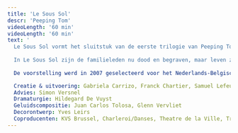 ```yaml
---
title: 'Le Sous Sol'
descr: 'Peeping Tom'
videoLength: '60 min'
videoLength: '60 min'
text: '
  Le Sous Sol vormt het sluitstuk van de eerste trilogie van Peeping Tom, die in 2002 startte met Le Jardin, gevolgd door Le Salon in 2004. Le Sous Sol was opnieuw een collectieve creatie van de performers en ging op 28 maart 2007 in première in de Koninklijke Vlaamse Schouwburg (KVS) in Brussel (BE). Tussen 2007 en 2009 toerde het stuk doorheen Europa en Japan.
  
  In Le Sous Sol zijn de familieleden nu dood en begraven, maar leven ze verder onder de grond. Er zijn geen regels en afspraken meer, de familiale pikorde wordt grondig op haar kop gezet. Inspiratie kwam onder meer van Dostojevski's Bobok. De overleden personages praten over hun dood, het waarom en hoe van het leven dat ze reeds achter de rug hebben. De situationele humor vormt een belangrijk contrapunt. In deze voorstelling spelen bejaarde personages een nog grotere rol dan tevoren. Bijzonder is de samenwerking met de 80-jarige butohdanseres Maria Otal.
  
  De voorstelling werd in 2007 geselecteerd voor het Nederlands-Belgische Theaterfestival. In haar rapport schreef de jury: In Le Sous Sol pivoteren schijnbaar zonder inspanning dans, theater en zang en komen samen uit bij de danstheaterkunst van de humaanste soort.

  Creatie & uitvoering: Gabriela Carrizo, Franck Chartier, Samuel Lefeuvre, Maria Otal, Eurudike De Beul
  Advies: Simon Versnel
  Dramaturgie: Hildegard De Vuyst
  Geluidscompositie: Juan Carlos Tolosa, Glenn Vervliet
  Decorontwerp: Yves Leirs
  Coproducenten: KVS Brussel, Charleroi/Danses, Theatre de la Ville, Trafo Budapest, Scene National de Petit Quévilly-Mont Saint-Aignan'
---
```

